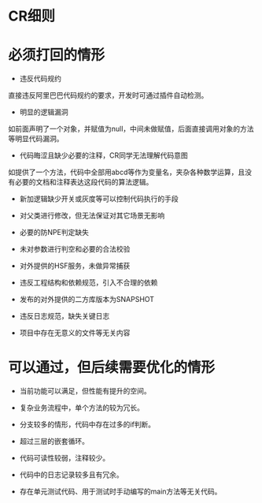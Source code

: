 # CR细则

# 必须打回的情形

- 违反代码规约

直接违反阿里巴巴代码规约的要求，开发时可通过插件自动检测。

- 明显的逻辑漏洞

如前面声明了一个对象，并赋值为null，中间未做赋值，后面直接调用对象的方法等明显代码漏洞。

- 代码晦涩且缺少必要的注释，CR同学无法理解代码意图

如提供了一个方法，代码中全部用abcd等作为变量名，夹杂各种数学运算，且没有必要的文档和注释表达这段代码的算法逻辑。

- 新加逻辑缺少开关或灰度等可以控制代码执行的手段
- 对父类进行修改，但无法保证对其它场景无影响

- 必要的防NPE判定缺失
- 未对参数进行判空和必要的合法校验

- 对外提供的HSF服务，未做异常捕获
- 违反工程结构和依赖规范，引入不合理的依赖

- 发布的对外提供的二方库版本为SNAPSHOT
- 违反日志规范，缺失关键日志

- 项目中存在无意义的文件等无关内容

# 可以通过，但后续需要优化的情形

- 当前功能可以满足，但性能有提升的空间。
- 复杂业务流程中，单个方法的较为冗长。

- 分支较多的情形，代码中存在过多的if判断。
- 超过三层的嵌套循环。

- 代码可读性较弱，注释较少。
- 代码中的日志记录较多且有冗余。

- 存在单元测试代码、用于测试时手动编写的main方法等无关代码。